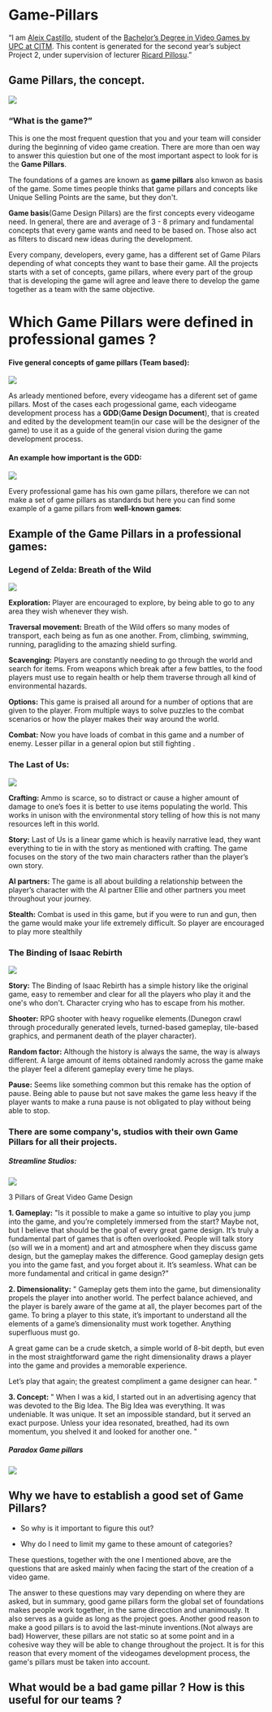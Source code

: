 # Game-Pillars

“I am [Aleix Castillo](https://www.linkedin.com/in/aleixcastillo), student of the [Bachelor’s Degree in Video Games by UPC at CITM](https://www.citm.upc.edu/ing/estudis/graus-videojocs/). This content is generated for the second year’s subject Project 2, under supervision of lecturer [Ricard Pillosu](https://es.linkedin.com/in/ricardpillosu).”



## Game Pillars, the concept.

![](https://github.com/AleixCas95/Game-Pillars/blob/master/docs/pillars_of_a_game.png?raw=true)


### “What is the game?”

This is one the most frequent question that you and your team will consider during the beginning of video game creation.
There are more than oen way to  answer this quiestion but one of the most important aspect to look for is the __Game Pillars__.

The foundations of a games are known as __game pillars__ also knwon as basis of the game.
Some times people thinks that game pillars and concepts like Unique Selling Points are the same, but they don't.

__Game basis__(Game Design Pillars) are the first concepts every videogame need. In general, there are and average of 3 - 8 primary and fundamental concepts that every game wants and need to be based on. Those also act as filters to discard new ideas during the development.

Every company, developers, every game, has a different set of Game Pilars depending of what concepts they want to base their game.
All the projects starts with a set of concepts, game pillars, where every part of the group that is developing the game will agree and leave there to develop the game together as a team with the same objective.


# Which Game Pillars were defined in professional games ?

#### Five general concepts of game pillars (Team based):
![](https://github.com/AleixCas95/Game-Pillars/blob/master/docs/conceptsgamepillars.png?raw=true)


As arleady mentioned before, every videogame has a diferent set of game pillars. 
Most of the cases each progessional game, each videogame development process has a __GDD__(__Game Design Document__), that is created and edited by the development team(in our case will be the designer of the game) to  use it as a guide of the general vision during the game development process.

#### An example how important is the GDD:

![](https://github.com/AleixCas95/Game-Pillars/blob/master/docs/tdd-and-gdd-1.png?raw=true)

Every professional game has his own game pillars, therefore we can not make a set of game pillars as standards but here you can find some example of a game pillars from __well-known games__:

## Example of the Game Pillars in a professional games:
### Legend of Zelda: Breath of the Wild

![](https://github.com/AleixCas95/Game-Pillars/blob/master/docs/Zelda.jpg?raw=true)

__Exploration:__ Player are encouraged to explore, by being able to go to any area they wish whenever they wish.

__Traversal movement:__  Breath of the Wild offers so many modes of transport, each being as fun as one another. From, climbing, swimming, running, paragliding to the amazing shield surfing.

__Scavenging:__ Players are constantly needing to go through the world and search for items. From weapons which break after a few battles, to the food players must use to regain health or help them traverse through all kind of environmental hazards.

__Options:__ This game is praised all around for a number of options that are given to the player. From multiple ways to solve puzzles to the combat scenarios or how the player makes their way around the world.

__Combat:__ Now you have loads of combat in this game and a number of enemy. Lesser pillar in a general opion but still fighting .

### The Last of Us:

![](https://github.com/AleixCas95/Game-Pillars/blob/master/docs/LoU.jpg?raw=true)

__Crafting:__ Ammo is scarce, so to distract or cause a higher amount of damage to one’s foes it is better to use items populating the world. This works in unison with the environmental story telling of how this is not many resources left in this world.

__Story:__ Last of Us is a linear game which is heavily narrative lead, they want everything to tie in with the story as mentioned with crafting. The game focuses on the story of the two main characters rather than the player’s own story.

__AI partners:__ The game is all about building a relationship between the player’s character with the AI partner Ellie and other partners you meet throughout your journey.

__Stealth:__ Combat is used in this game, but if you were to run and gun, then the game would make your life extremely difficult. So player are encouraged to play more stealthily

### The Binding of Isaac Rebirth

![](https://github.com/AleixCas95/Game-Pillars/blob/master/docs/isaac.jpg?raw=true)

__Story:__ The Binding of Isaac Rebirth has a simple history like the original game, easy to remember and clear for all the players who play it and the one's who don't. Character crying who has to escape from his mother.

__Shooter:__ RPG shooter with heavy roguelike elements.(Dunegon crawl through procedurally generated levels, turned-based gameplay, tile-based graphics, and permanent death of the player character).

__Random factor:__ Although the history is always the same, the way is always different. A large amount of items obtained randomly across the game make the player feel a diferent gameplay every time he plays.

__Pause:__ Seems like something common but this remake has the option of pause. Being able to pause but not save makes the game less heavy if the player wants to make a runa pause is not obligated to play without being able to stop.


### There are some company's, studios with their own Game Pillars for all their projects.

##### Streamline Studios:
![](https://github.com/AleixCas95/Game-Pillars/blob/master/docs/1200px-Streamline_studios_newest_logo.png?raw=true)

3 Pillars of Great Video Game Design

__1. Gameplay:__ 
"Is it possible to make a game so intuitive to play you jump into the game, and you’re completely immersed from the start? Maybe not, but I believe that should be the goal of every great game design. It’s truly a fundamental part of games that is often overlooked. People will talk story (so will we in a moment) and art and atmosphere when they discuss game design, but the gameplay makes the difference. Good gameplay design gets you into the game fast, and you forget about it. It’s seamless. What can be more fundamental and critical in game design?"

__2. Dimensionality:__
" Gameplay gets them into the game, but dimensionality propels the player into another world. The perfect balance achieved, and the player is barely aware of the game at all, the player becomes part of the game. To bring a player to this state, it’s important to understand all the elements of a game’s dimensionality must work together. Anything superfluous must go.

A great game can be a crude sketch, a simple world of 8-bit depth, but even in the most straightforward game the right dimensionality draws a player into the game and provides a memorable experience.

Let’s play that again; the greatest compliment a game designer can hear. "

__3. Concept:__
" When I was a kid, I started out in an advertising agency that was devoted to the Big Idea. The Big Idea was everything. It was  undeniable. It was unique. It set an impossible standard, but it served an exact purpose. Unless your idea resonated, breathed, had its own momentum, you shelved it and looked for another one. "


##### Paradox Game pillars

![](https://github.com/AleixCas95/Game-Pillars/blob/master/docs/paradox%20game%20pillars.jpg?raw=true)


## Why we have to establish a good set of Game Pillars?

- So why is it important to figure this out? 

- Why do I need to limit my game to these amount of categories? 

These questions, together with the one I mentioned above, are the questions that are asked mainly when facing the start of the creation of a video game.

The answer to these questions may vary depending on where they are asked, but in summary, good game pillars form the global set of foundations makes people work together, in the same direcction and unanimously. It also serves as a guide as long as the project goes. Another good reason to make a good pillars is to avoid the last-minute inventions.(Not always are bad) Howerver, these pillars are not static so at some point and in a cohesive way they will be able to change throughout the project.
It is for this reason that every moment of the videogames development process, the game's pillars must be taken into account.





## What would be a bad game pillar ? How is this useful for our teams ?


